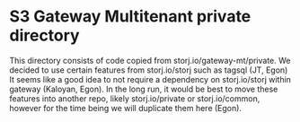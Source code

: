 # S3 Gateway Multitenant private directory

This directory consists of code copied from storj.io/gateway-mt/private.  We decided to use certain features from storj.io/storj such as tagsql (JT, Egon)  It seems like a good idea to not require a dependency on storj.io/storj within gateway (Kaloyan, Egon).  In the long run, it would be best to move these features into another repo, likely storj.io/private or storj.io/common, however for the time being we will duplicate them here (Egon).